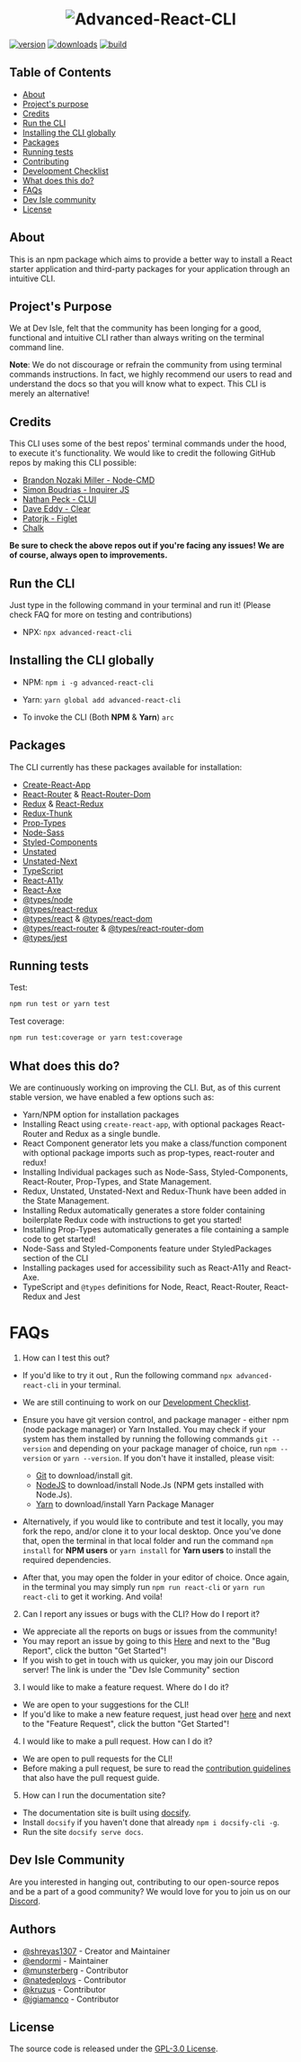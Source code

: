<h1 align="center">
  <img src="https://user-images.githubusercontent.com/39559256/71696217-1275cb80-2dbd-11ea-8847-228f0e615c3d.PNG" alt="Advanced-React-CLI">
</h1>

[![version](https://img.shields.io/npm/v/advanced-react-cli.svg?color=blue)](https://www.npmjs.com/package/advanced-react-cli) [![downloads](https://img.shields.io/npm/dw/advanced-react-cli.svg)](https://www.npmjs.com/package/advanced-react-cli) [![build](https://img.shields.io/travis/devisle/advanced-react-cli)](https://travis-ci.org/devisle/advanced-react-cli)

## Table of Contents

- [About](#about)
- [Project's purpose](#projects-purpose)
- [Credits](#credits)
- [Run the CLI](#run-the-cli)
- [Installing the CLI globally](#installing-the-cli-globally)
- [Packages](#packages)
- [Running tests](#running-tests)
- [Contributing](CONTRIBUTING.md)
- [Development Checklist](CHECKLIST.md)
- [What does this do?](#what-does-this-do)
- [FAQs](#faqs)
- [Dev Isle community](#dev-isle-community)
- [License](https://github.com/devisle/advanced-react-cli/blob/master/LICENSE)

## About

This is an npm package which aims to provide a better way to install a React starter application and third-party packages for your application through an intuitive CLI.

## Project's Purpose

We at Dev Isle, felt that the community has been longing for a good, functional and intuitive CLI rather than always writing on the terminal command line.

**Note**: We do not discourage or refrain the community from using terminal commands instructions. In fact, we highly recommend our users to read and understand the docs so that you will know what to expect. This CLI is merely an alternative!

## Credits

This CLI uses some of the best repos' terminal commands under the hood, to execute it's functionality. We would like to credit the following GitHub repos by making this CLI possible:

- [Brandon Nozaki Miller - Node-CMD](https://github.com/RIAEvangelist/node-cmd)
- [Simon Boudrias - Inquirer JS](https://github.com/SBoudrias/Inquirer.js/)
- [Nathan Peck - CLUI](https://www.npmjs.com/package/clui)
- [Dave Eddy - Clear](https://github.com/bahamas10/node-clear)
- [Patorjk - Figlet](https://github.com/patorjk/figlet.js)
- [Chalk](https://www.npmjs.com/package/chalk)

**Be sure to check the above repos out if you're facing any issues! We are of course, always open to improvements.**

## Run the CLI

Just type in the following command in your terminal and run it! (Please check FAQ for more on testing and contributions)

- NPX: `npx advanced-react-cli`

## Installing the CLI globally

- NPM:
  `npm i -g advanced-react-cli`

- Yarn:
  `yarn global add advanced-react-cli`

- To invoke the CLI (Both **NPM** & **Yarn**)
  `arc`

## Packages

The CLI currently has these packages available for installation:

- [Create-React-App](https://www.npmjs.com/package/create-react-app)
- [React-Router](https://www.npmjs.com/package/react-router) & [React-Router-Dom](https://www.npmjs.com/package/react-router-dom)
- [Redux](https://www.npmjs.com/package/redux) & [React-Redux](https://www.npmjs.com/package/react-redux)
- [Redux-Thunk](https://www.npmjs.com/package/redux-thunk)
- [Prop-Types](https://www.npmjs.com/package/prop-types)
- [Node-Sass](https://www.npmjs.com/package/node-sass)
- [Styled-Components](https://www.npmjs.com/package/styled-components)
- [Unstated](https://www.npmjs.com/package/unstated)
- [Unstated-Next](https://www.npmjs.com/package/unstated-next)
- [TypeScript](https://www.npmjs.com/package/typescript)
- [React-A11y](https://www.npmjs.com/package/react-a11y)
- [React-Axe](https://www.npmjs.com/package/react-axe)
- [@types/node](https://www.npmjs.com/package/@types/node)
- [@types/react-redux](https://www.npmjs.com/package/@types/react-redux)
- [@types/react](https://www.npmjs.com/package/@types/react) & [@types/react-dom](https://www.npmjs.com/package/@types/react-dom)
- [@types/react-router](https://www.npmjs.com/package/@types/react-router) & [@types/react-router-dom](https://www.npmjs.com/package/@types/react-router-dom)
- [@types/jest](https://www.npmjs.com/package/@types/jest)

## Running tests

Test:

```sh
npm run test or yarn test
```

Test coverage:

```sh
npm run test:coverage or yarn test:coverage
```

## What does this do?

We are continuously working on improving the CLI. But, as of this current stable version, we have enabled a few options such as:

- Yarn/NPM option for installation packages
- Installing React using `create-react-app`, with optional packages React-Router and Redux as a single bundle.
- React Component generator lets you make a class/function component with optional package imports such as prop-types, react-router and redux!
- Installing Individual packages such as Node-Sass, Styled-Components, React-Router, Prop-Types, and State Management.
- Redux, Unstated, Unstated-Next and Redux-Thunk have been added in the State Management.
- Installing Redux automatically generates a store folder containing boilerplate Redux code with instructions to get you started!
- Installing Prop-Types automatically generates a file containing a sample code to get started!
- Node-Sass and Styled-Components feature under StyledPackages section of the CLI
- Installing packages used for accessibility such as React-A11y and React-Axe.
- TypeScript and `@types` definitions for Node, React, React-Router, React-Redux and Jest

# FAQs

1. How can I test this out?

- If you'd like to try it out , Run the following command `npx advanced-react-cli` in your terminal.
- We are still continuing to work on our [Development Checklist](CHECKLIST.md).

- Ensure you have git version control, and package manager - either npm (node package manager) or Yarn Installed. You may check if your system has them installed by running the following commands `git --version` and depending on your package manager of choice, run `npm --version` or `yarn --version`. If you don't have it installed, please visit:

  - [Git](https://git-scm.com/downloads) to download/install git.
  - [NodeJS](https://nodejs.org/en/download/) to download/install Node.Js (NPM gets installed with Node.Js).
  - [Yarn](https://yarnpkg.com/en/docs/getting-started) to download/install Yarn Package Manager

- Alternatively, if you would like to contribute and test it locally, you may fork the repo, and/or clone it to your local desktop. Once you've done that, open the terminal in that local folder and run the command `npm install` for **NPM users** or `yarn install` for **Yarn users** to install the required dependencies.
- After that, you may open the folder in your editor of choice. Once again, in the terminal you may simply run `npm run react-cli` or `yarn run react-cli` to get it working. And voila!

2. Can I report any issues or bugs with the CLI? How do I report it?

- We appreciate all the reports on bugs or issues from the community!
- You may report an issue by going to this [Here](https://github.com/devisle/advanced-react-cli/issues/new/choose) and next to the "Bug Report", click the button "Get Started"!
- If you wish to get in touch with us quicker, you may join our Discord server! The link is under the "Dev Isle Community" section

3. I would like to make a feature request. Where do I do it?

- We are open to your suggestions for the CLI!
- If you'd like to make a new feature request, just head over [here](https://github.com/devisle/advanced-react-cli/issues/new/choose) and next to the "Feature Request", click the button "Get Started"!

4. I would like to make a pull request. How can I do it?

- We are open to pull requests for the CLI!
- Before making a pull request, be sure to read the [contribution guidelines](https://github.com/devisle/advanced-react-cli/blob/master/CONTRIBUTING.md) that also have the pull request guide.

5. How can I run the documentation site?

- The documentation site is built using [docsify](https://docsify.js.org/#/).
- Install `docsify` if you haven't done that already `npm i docsify-cli -g`.
- Run the site `docsify serve docs`.

## Dev Isle Community

Are you interested in hanging out, contributing to our open-source repos and be a part of a good community? We would love for you to join us on our [Discord](http://discord.gg/MSTQKRE).

## Authors

- [@shreyas1307](https://github.com/shreyas1307) - Creator and Maintainer
- [@endormi](https://github.com/endormi) - Maintainer
- [@munsterberg](https://github.com/Munsterberg) - Contributor
- [@natedeploys](https://github.com/Natedeploys) - Contributor
- [@kruzus](https://github.com/kruzus) - Contributor
- [@jgiamanco](https://github.com/jgiamanco) - Contributor

## License

The source code is released under the [GPL-3.0 License](https://github.com/devisle/advanced-react-cli/blob/master/LICENSE).
